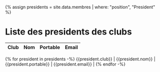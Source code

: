 ---
---
{% assign presidents = site.data.membres | where: "position", "President" %}

# Liste des presidents des clubs

Club | Nom | Portable | Email
---|---|---|---
{% for president in presidents -%}
{{president.club}} | {{president.nom}} | {{president.portable}} | {{president.email}} |
{% endfor -%}